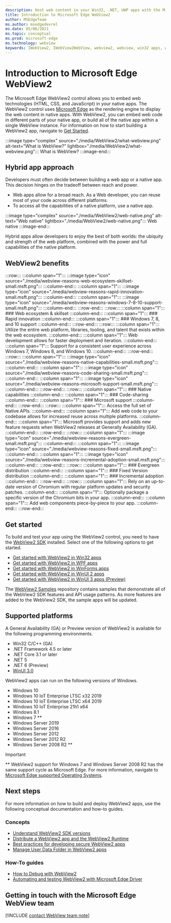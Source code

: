 ```yaml
---
description: Host web content in your Win32, .NET, UWP apps with the Microsoft Edge WebView2 control
title: Introduction to Microsoft Edge WebView2
author: MSEdgeTeam
ms.author: msedgedevrel
ms.date: 05/06/2021
ms.topic: conceptual
ms.prod: microsoft-edge
ms.technology: webview
keywords: IWebView2, IWebView2WebView, webview2, webview, win32 apps, win32, edge, ICoreWebView2, CoreWebView2, ICoreWebView2Host, browser control, edge html, Windows Forms, WinForms, WPF, .NET, WinUI, Project Reunion
---
```

# Introduction to Microsoft Edge WebView2

The Microsoft Edge WebView2 control allows you to embed web technologies \(HTML, CSS, and JavaScript\) in your native apps.  The WebView2 control uses [Microsoft Edge][MicrosoftedgeinsiderMain] as the rendering engine to display the web content in native apps.  With WebView2, you can embed web code in different parts of your native app, or build all of the native app within a single WebView instance.  For information on how to start building a WebView2 app, navigate to [Get Started](#get-started).

:::image type="complex" source="./media/WebView2/what-webview.png" alt-text="What is WebView?" lightbox="./media/WebView2/what-webview.png":::
   What is WebView?
:::image-end:::

## Hybrid app approach

Developers must often decide between building a web app or a native app.  This decision hinges on the tradeoff between reach and power.
*  Web apps allow for a broad reach.  As a Web developer, you can reuse most of your code across different platforms.
*  To access all the capabilities of a native platform, use a native app.

:::image type="complex" source="./media/WebView2/web-native.png" alt-text="Web native" lightbox="./media/WebView2/web-native.png":::
   Web native
:::image-end:::

Hybrid apps allow developers to enjoy the best of both worlds: the ubiquity and strength of the web platform, combined with the power and full capabilities of the native platform.

## WebView2 benefits

:::row:::
   :::column span="1":::
      :::image type="icon" source="./media/webview-reasons-web-ecosystem-skillset-small.msft.png":::
   :::column-end:::
   :::column span="1":::
      :::image type="icon" source="./media/webview-reasons-rapid-innovation-small.msft.png":::
   :::column-end:::
   :::column span="1":::
      :::image type="icon" source="./media/webview-reasons-windows-7-8-10-support-small.msft.png":::
   :::column-end:::
:::row-end:::
:::row:::
   :::column span="1":::
      ### Web ecosystem & skillset
   :::column-end:::
   :::column span="1":::
      ### Rapid innovation
   :::column-end:::
   :::column span="1":::
      ### Windows 7, 8, and 10 support
   :::column-end:::
:::row-end:::
:::row:::
   :::column span="1":::
      Utilize the entire web platform, libraries, tooling, and talent that exists within the web ecosystem.
   :::column-end:::
   :::column span="1":::
      Web development allows for faster deployment and iteration.
   :::column-end:::
   :::column span="1":::
      Support for a consistent user experience across Windows 7, Windows 8, and Windows 10.
   :::column-end:::
:::row-end:::
:::row:::
   :::column span="1":::
      :::image type="icon" source="./media/webview-reasons-native-capabilities-small.msft.png":::
   :::column-end:::
   :::column span="1":::
      :::image type="icon" source="./media/webview-reasons-code-sharing-small.msft.png":::
   :::column-end:::
   :::column span="1":::
      :::image type="icon" source="./media/webview-reasons-microsoft-support-small.msft.png":::
   :::column-end:::
:::row-end:::
:::row:::
   :::column span="1":::
      ### Native capabilities
   :::column-end:::
   :::column span="1":::
      ### Code-sharing
   :::column-end:::
   :::column span="1":::
      ### Microsoft support
   :::column-end:::
:::row-end:::
:::row:::
   :::column span="1":::
      Access the full set of Native APIs.
   :::column-end:::
   :::column span="1":::
      Add web code to your codebase allows for increased reuse across multiple platforms.
   :::column-end:::
   :::column span="1":::
      Microsoft provides support and adds new feature requests when WebView2 releases at Generally Availability \(GA\).
   :::column-end:::
:::row-end:::
:::row:::
   :::column span="1":::
      :::image type="icon" source="./media/webview-reasons-evergreen-small.msft.png":::
   :::column-end:::
   :::column span="1":::
      :::image type="icon" source="./media/webview-reasons-fixed-small.msft.png":::
   :::column-end:::
   :::column span="1":::
      :::image type="icon" source="./media/webview-reasons-incremental-adoption-small.msft.png":::
   :::column-end:::
:::row-end:::
:::row:::
   :::column span="1":::
      ### Evergreen distribution
   :::column-end:::
   :::column span="1":::
      ### Fixed Version distribution
   :::column-end:::
   :::column span="1":::
      ### Incremental adoption
   :::column-end:::
:::row-end:::
:::row:::
   :::column span="1":::
      Rely on an up-to-date version of Chromium with regular platform updates and security patches.
   :::column-end:::
   :::column span="1":::
      Optionally package a specific version of the Chromium bits in your app.
   :::column-end:::
   :::column span="1":::
      Add web components piece-by-piece to your app.
   :::column-end:::
:::row-end:::

## Get started

To build and test your app using the WebView2 control, you need to have <!--both [Microsoft Edge][MicrosoftedgeinsiderDownload] and -->the [WebView2 SDK][NugetPackagesMicrosoftWebWebView2] installed.  Select one of the following options to get started.

*   [Get started with WebView2 in Win32 apps][Webview2GetStartedWin32]
*   [Get started with WebView2 in WPF apps][Webview2GetStartedWpf]
*   [Get started with WebView2 in WinForms apps][Webview2GetStartedWinforms]
*   [Get started with WebView2 in WinUI 2 apps][Webview2GetStartedWinui2]
*   [Get started with WebView2 in WinUI 3 apps (Preview)][Webview2GetStartedWinui]

The [WebView2 Samples][GithubMicrosoftedgeWebview2samples] repository contains samples that demonstrate all of the WebView2 SDK features and API usage patterns.  As more features are added to the WebView2 SDK, the sample apps will be updated.

## Supported platforms

A General Availability \(GA\) or Preview version of WebView2 is available for the following programming environments.

*   Win32 C/C++ \(GA\)
*   .NET Framework 4.5 or later
*   .NET Core 3.1 or later
*   .NET 5
*   .NET 6 (Preview)
*   [WinUI 3.0][UwpToolkitsWinui3]

WebView2 apps can run on the following versions of Windows.

*   Windows 10
*   Windows 10 IoT Enterprise LTSC x32 2019
*   Windows 10 IoT Enterprise LTSC x64 2019
*   Windows 10 IoT Enterprise 21h1 x64
*   Windows 8.1
*   Windows 7 \*\*
*   Windows Server 2019
*   Windows Server 2016
*   Windows Server 2012
*   Windows Server 2012 R2
*   Windows Server 2008 R2 \*\*

> [!IMPORTANT]
> \*\* WebView2 support for Windows 7 and Windows Server 2008 R2 has the same support cycle as Microsoft Edge.  For more information, navigate to [Microsoft Edge supported Operating Systems][DeployedgeMicrosoftEdgeSupportedOS].

## Next steps

For more information on how to build and deploy WebView2 apps, use the following conceptual documentation and how-to guides.

### Concepts

*   [Understand WebView2 SDK versions][Webview2ConceptsVersioning]
*   [Distribute a WebView2 app and the WebView2 Runtime][Webview2ConceptsDistribution]
*   [Best practices for developing secure WebView2 apps][Webview2ConceptsSecurity]
*   [Manage User Data Folder in WebView2 apps][Webview2ConceptsUserDataFolder]

### How-To guides

*   [How to Debug with WebView2][Webview2HowToDebug]
*   [Automating and testing WebView2 with Microsoft Edge Driver][Webview2HowToWebdriver]

## Getting in touch with the Microsoft Edge WebView team

[!INCLUDE [contact WebView team note](./includes/contact-webview-team-note.md)]

<!-- links -->
[Webview2ConceptsDistribution]: ./concepts/distribution.md "Distribute a WebView2 app and the WebView2 Runtime | Microsoft Docs"
[Webview2ConceptsSecurity]: ./concepts/security.md "Best practices for developing secure WebView2 apps | Microsoft Docs"
[Webview2ConceptsUserDataFolder]: ./concepts/user-data-folder.md "Manage the user data folder | Microsoft Docs"
[Webview2ConceptsVersioning]: ./concepts/versioning.md "Understand WebView2 SDK versions | Microsoft Docs"

[Webview2GetStartedWin32]: ./get-started/win32.md "Get started with WebView2 in Win32 apps | Microsoft Docs"
[Webview2GetStartedWinforms]: ./get-started/winforms.md "Get started with WebView2 in WinForms apps | Microsoft Docs"
[Webview2GetStartedWinui2]: ./get-started/winui2.md "Get started with WebView2 in WinUI 2 apps | Microsoft Docs"
[Webview2GetStartedWinui]: ./get-started/winui.md "Get started with WebView2 in WinUI 3 apps (Preview) | Microsoft Docs"
[Webview2GetStartedWpf]: ./get-started/wpf.md "Get started with WebView2 in WPF apps | Microsoft Docs"

[Webview2HowToDebug]: ./how-to/debug.md "Get started debugging WebView2 apps | Microsoft Docs"
[Webview2HowToWebdriver]: ./how-to/webdriver.md "Automating and testing WebView2 with Microsoft Edge Driver | Microsoft Docs"
[Webview2ReleaseNotes]: ./release-notes.md "Release notes for WebView2 SDK | Microsoft Docs"
<!-- external links -->
[UwpToolkitsWinui3]: /uwp/toolkits/winui3/index "Windows UI Library 3 Preview 2 (July 2020) | Microsoft Docs"
[DeployedgeMicrosoftEdgeSupportedOS]: /deployedge/microsoft-edge-supported-operating-systems "Microsoft Edge supported Operating Systems | Microsoft Docs"

[GithubMicrosoftedgeWebview2samples]: https://github.com/MicrosoftEdge/WebView2Samples "WebView2 Samples - MicrosoftEdge/WebView2Samples | GitHub"
[GithubMicrosoftedgeWebviewfeddback]: https://github.com/MicrosoftEdge/WebViewFeedback "WebView Feedback - MicrosoftEdge/WebViewFeedback | GitHub"

[MicrosoftedgeinsiderMain]: https://www.microsoftedgeinsider.com "Microsoft Edge Insider"

[NugetPackagesMicrosoftWebWebView2]: https://www.nuget.org/packages/Microsoft.Web.WebView2 "Microsoft.Web.WebView2 | NuGet Gallery"
